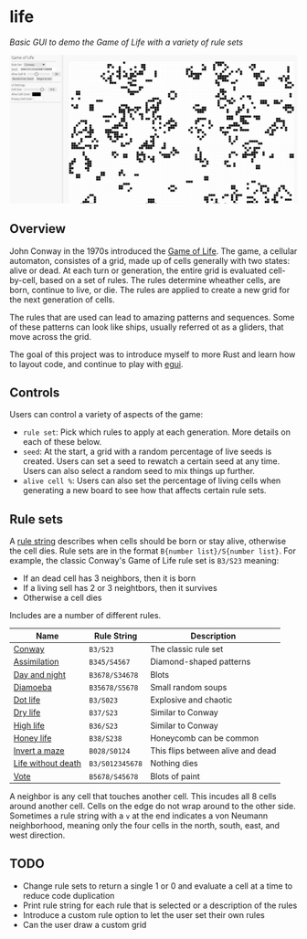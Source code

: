 # life

*Basic GUI to demo the Game of Life with a variety of rule sets*

![Screenshot](/img/screenshot.png "screenshot")

## Overview

John Conway in the 1970s introduced the [Game of Life][]. The game, a cellular
automaton, consistes of a grid, made up of cells generally with two states:
alive or dead. At each turn or generation, the entire grid is evaluated
cell-by-cell, based on a set of rules. The rules determine wheather cells, are
born, continue to live, or die. The rules are applied to create a new
grid for the next generation of cells.

The rules that are used can lead to amazing patterns and sequences. Some of
these patterns can look like ships, usually referred ot as a gliders, that move
across the grid.

The goal of this project was to introduce myself to more Rust and learn how to
layout code, and continue to play with [egui][].

[Game of Life]: https://en.wikipedia.org/wiki/Conway%27s_Game_of_Life
[egui]: https://github.com/emilk/egui/

## Controls

Users can control a variety of aspects of the game:

* `rule set`: Pick which rules to apply at each generation. More details on each
  of these below.
* `seed`: At the start, a grid with a random percentage of live seeds is
  created. Users can set a seed to rewatch a certain seed at any time. Users can
  also select a random seed to mix things up further.
* `alive cell %`: Users can also set the percentage of living cells when
  generating a new board to see how that affects certain rule sets.

## Rule sets

A [rule string][] describes when cells should be born or stay alive, otherwise
the cell dies. Rule sets are in the format `B{number list}/S{number list}`. For
example, the classic Conway's Game of Life rule set is `B3/S23` meaning:

* If an dead cell has 3 neighbors, then it is born
* If a living sell has 2 or 3 neightbors, then it survives
* Otherwise a cell dies

Includes are a number of different rules.

| Name                   | Rule String     | Description                      |
|------------------------|-----------------|----------------------------------|
| [Conway][]             | `B3/S23`        | The classic rule set |
| [Assimilation][]       | `B345/S4567`    | Diamond-shaped patterns |
| [Day and night][]      | `B3678/S34678`  | Blots |
| [Diamoeba][]           | `B35678/S5678`  | Small random soups |
| [Dot life][]           | `B3/S023`       | Explosive and chaotic |
| [Dry life][]           | `B37/S23`       | Similar to Conway |
| [High life][]          | `B36/S23`       | Similar to Conway |
| [Honey life][]         | `B38/S238`      | Honeycomb can be common |
| [Invert a maze][]      | `B028/S0124`    | This flips between alive and dead |
| [Life without death][] | `B3/S012345678` | Nothing dies |
| [Vote][]               | `B5678/S45678`  | Blots of paint |

A neighbor is any cell that touches another cell. This incudes all 8 cells
around another cell. Cells on the edge do not wrap around to the other side.
Sometimes a rule string with a `v` at the end indicates a von Neumann
neighborhood, meaning only the four cells in the north, south, east, and west
direction.

[rule string]: https://conwaylife.com/wiki/Rulestring
[Conway]: https://conwaylife.com/wiki/Conway%27s_Game_of_Life
[Assimilation]: https://conwaylife.com/wiki/OCA:Assimilation
[Day and night]: https://conwaylife.com/wiki/OCA:Day_%26_Night
[Diamoeba]: https://conwaylife.com/wiki/OCA:Diamoeba
[Dot life]: https://conwaylife.com/wiki/OCA:DotLife
[Dry life]: https://conwaylife.com/wiki/OCA:DryLife
[High life]: https://conwaylife.com/wiki/OCA:HighLife
[Honey life]: https://conwaylife.com/wiki/OCA:HoneyLife
[Invert a maze]: https://conwaylife.com/wiki/OCA:Invertamaze
[Life without death]: https://conwaylife.com/wiki/OCA:Life_without_death
[Vote]: https://conwaylife.com/wiki/OCA:Vote

## TODO

* Change rule sets to return a single 1 or 0 and evaluate a cell at a time
  to reduce code duplication
* Print rule string for each rule that is selected or a description of the rules
* Introduce a custom rule option to let the user set their own rules
* Can the user draw a custom grid
